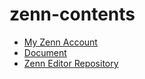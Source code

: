 # zenn-contents
- [My Zenn Account](https://zenn.dev/tihimsm)
- [Document](https://zenn.dev/zenn/articles/install-zenn-cli)
- [Zenn Editor Repository](https://github.com/zenn-dev/zenn-editor)
